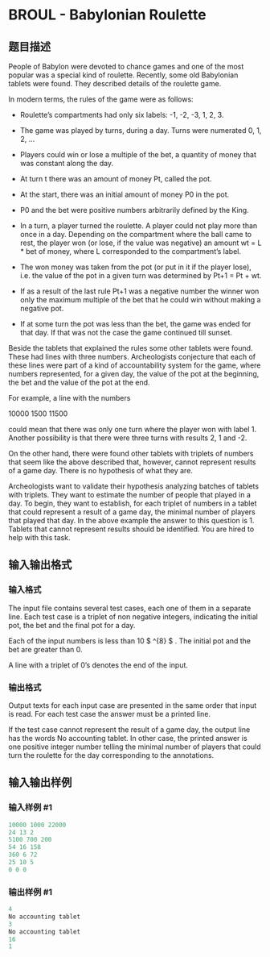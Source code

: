 # BROUL - Babylonian Roulette

## 题目描述

People of Babylon were devoted to chance games and one of the most popular was a special kind of roulette. Recently, some old Babylonian tablets were found. They described details of the roulette game.

In modern terms, the rules of the game were as follows:

- Roulette’s compartments had only six labels: -1, -2, -3, 1, 2, 3.

- The game was played by turns, during a day. Turns were numerated 0, 1, 2, ...

- Players could win or lose a multiple of the bet, a quantity of money that was constant along the day.

- At turn t there was an amount of money Pt, called the pot.

- At the start, there was an initial amount of money P0 in the pot.

- P0 and the bet were positive numbers arbitrarily defined by the King.

- In a turn, a player turned the roulette. A player could not play more than once in a day. Depending on the compartment where the ball came to rest, the player won (or lose, if the value was negative) an amount wt = L \* bet of money, where L corresponded to the compartment’s label.

- The won money was taken from the pot (or put in it if the player lose), i.e. the value of the pot in a given turn was determined by Pt+1 = Pt + wt.

- If as a result of the last rule Pt+1 was a negative number the winner won only the maximum multiple of the bet that he could win without making a negative pot.

- If at some turn the pot was less than the bet, the game was ended for that day. If that was not the case the game continued till sunset.

Beside the tablets that explained the rules some other tablets were found. These had lines with three numbers. Archeologists conjecture that each of these lines were part of a kind of accountability system for the game, where numbers represented, for a given day, the value of the pot at the beginning, the bet and the value of the pot at the end.

For example, a line with the numbers

10000 1500 11500

could mean that there was only one turn where the player won with label 1. Another possibility is that there were three turns with results 2, 1 and -2.

On the other hand, there were found other tablets with triplets of numbers that seem like the above described that, however, cannot represent results of a game day. There is no hypothesis of what they are.

Archeologists want to validate their hypothesis analyzing batches of tablets with triplets. They want to estimate the number of people that played in a day. To begin, they want to establish, for each triplet of numbers in a tablet that could represent a result of a game day, the minimal number of players that played that day. In the above example the answer to this question is 1. Tablets that cannot represent results should be identified. You are hired to help with this task.

## 输入输出格式

### 输入格式

The input file contains several test cases, each one of them in a separate line. Each test case is a triplet of non negative integers, indicating the initial pot, the bet and the final pot for a day.

Each of the input numbers is less than 10 $ ^{8} $ . The initial pot and the bet are greater than 0.

A line with a triplet of 0’s denotes the end of the input.

### 输出格式

Output texts for each input case are presented in the same order that input is read. For each test case the answer must be a printed line.

If the test case cannot represent the result of a game day, the output line has the words No accounting tablet. In other case, the printed answer is one positive integer number telling the minimal number of players that could turn the roulette for the day corresponding to the annotations.

## 输入输出样例

### 输入样例 #1

```cpp
10000 1000 22000
24 13 2
5100 700 200
54 16 158
360 6 72
25 10 5
0 0 0
```


### 输出样例 #1

```cpp
4
No accounting tablet
3
No accounting tablet
16
1
```


